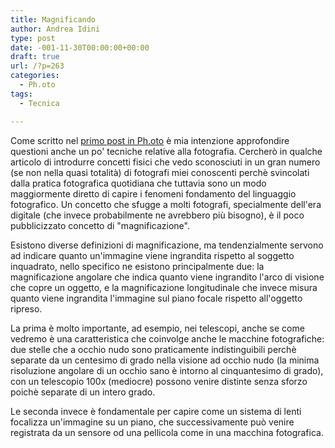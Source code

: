 ```yaml
---
title: Magnificando
author: Andrea Idini
type: post
date: -001-11-30T00:00:00+00:00
draft: true
url: /?p=263
categories:
  - Ph.oto
tags:
  - Tecnica

---
```

Come scritto nel [primo post in Ph.oto][1] è mia intenzione approfondire questioni anche un po' tecniche relative alla fotografia. Cercherò in qualche articolo di introdurre concetti fisici che vedo sconosciuti in un gran numero (se non nella quasi totalità) di fotografi miei conoscenti perchè svincolati dalla pratica fotografica quotidiana che tuttavia sono un modo maggiormente diretto di capire i fenomeni fondamento del linguaggio fotografico. Un concetto che sfugge a molti fotografi, specialmente dell'era digitale (che invece probabilmente ne avrebbero più bisogno), è il poco pubblicizzato concetto di "magnificazione".

Esistono diverse definizioni di magnificazione, ma tendenzialmente servono ad indicare quanto un'immagine viene ingrandita rispetto al soggetto inquadrato, nello specifico ne esistono principalmente due: la magnificazione angolare che indica quanto viene ingrandito l'arco di visione che copre un oggetto, e la magnificazione longitudinale che invece misura quanto viene ingrandita l'immagine sul piano focale rispetto all'oggetto ripreso.

La prima è molto importante, ad esempio, nei telescopi, anche se come vedremo è una caratteristica che coinvolge anche le macchine fotografiche: due stelle che a occhio nudo sono praticamente indistinguibili perchè separate da un centesimo di grado nella visione ad occhio nudo (la minima risoluzione angolare di un occhio sano è intorno al cinquantesimo di grado), con un telescopio 100x (mediocre) possono venire distinte senza sforzo poichè separate di un intero grado.

Le seconda invece è fondamentale per capire come un sistema di lenti focalizza un'immagine su un piano, che successivamente può venire registrata da un sensore od una pellicola come in una macchina fotografica.

 [1]: http://www.phme.it/2009/10/ph-oto-e-tecnica/